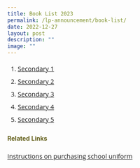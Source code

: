 ```yaml
---
title: Book List 2023
permalink: /lp-announcement/book-list/
date: 2022-12-27
layout: post
description: ""
image: ""
---
```

<ol>
<li style="font-size:14.5px; line-height:2;font-family:Open Sans;"><a href="https://drive.google.com/file/d/1bfLsol2AzOM2S3SKgUzrWapPDGN91pVV/view?usp=share_link" target="_blank" rel="noopener noreferrer">Secondary 1</a></li>
<li style="font-size:14.5px; line-height:2;font-family:Open Sans;"><a href="https://drive.google.com/file/d/1nSlN-G2Nj8LYDLRP3FSwqUgHGhABZXd2/view?usp=share_link" target="_blank" rel="noopener noreferrer">Secondary 2</a></li>
<li style="font-size:14.5px; line-height:2;font-family:Open Sans;"><a href="https://drive.google.com/file/d/1WcA6VLOwVIJMW7dh09Mw74OlagU5_apZ/view?usp=share_link" target="_blank" rel="noopener noreferrer">Secondary 3</a></li>
<li style="font-size:14.5px; line-height:2;font-family:Open Sans;"><a href="https://drive.google.com/file/d/1QTQ7vRG9bxcqYWgAAipVDdsqBoYZewxK/view?usp=share_link" target="_blank" rel="noopener noreferrer">Secondary 4</a></li>
<li style="font-size:14.5px; line-height:2;font-family:Open Sans;"><a href="https://drive.google.com/file/d/1AyRG8-bOZKRRHzhpGR_cln95Ceh0Xs4r/view?usp=share_link" target="_blank" rel="noopener noreferrer">Secondary 5</a></li>
</ol>

<h4 style="color:#635f1a;font-weight:bold">Related Links</h4>
<p style="font-size:14.5px; line-height:2;margin-top:15px; font-family:Open Sans"><a href="https://drive.google.com/file/d/1qyI_ggt6GSjytblLAi6Ph324MCsVH6ea/view?usp=share_link" target="_blank" rel="noopener noreferrer">Instructions on purchasing school uniform</a></p>